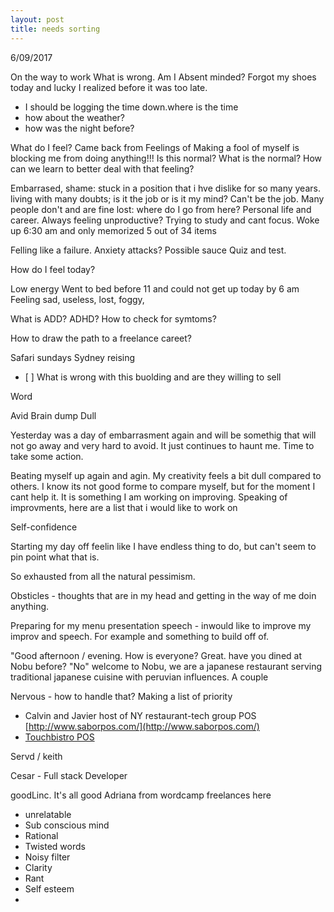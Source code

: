```yaml
---
layout: post
title: needs sorting
---
```


6/09/2017

On the way to work
What is wrong. Am I Absent minded? 
Forgot my shoes today and lucky I realized before it was too late.

- I should be logging the time down.where is the time 
- how about the weather?
- how was the night before?

What do I feel?
Came back from 
Feelings of 
Making a fool of myself is blocking me from doing anything!!! Is this normal? What is the normal? How can we learn to better deal with that feeling?

Embarrased, shame: stuck in a position that i hve dislike for so many years. living with many doubts; is it the job or is it my mind? Can't be the job. Many people don't and are fine
lost: where do I go from here? Personal life and career.
Always feeling unproductive?
Trying to study and cant focus. Woke up 6:30 am and only memorized 5 out of 34 items

Felling like a failure.
Anxiety attacks? Possible sauce Quiz and test.

How do I feel today?

Low energy
Went to bed before 11 and could not get up today by 6 am
Feeling sad, useless, lost, foggy, 


What is ADD? ADHD?
How to check for symtoms?

How to draw the path to a freelance careet?



Safari sundays
Sydney reising
- [ ] 
What is wrong with this buolding and are they willing to sell


Word

Avid
Brain dump
Dull 

Yesterday was a day of embarrasment again and will be somethig that will not go away and very hard to avoid. It just continues to haunt me. Time to take some action. 

Beating myself up again and agin. My creativity feels a bit dull compared to others. I know its not good forme to compare myself, but for the moment I cant help it. It is something I am working on improving. Speaking of improvments, here are a list that i would like to work on

Self-confidence


Starting my day off feelin like I have endless thing to do, but can't seem to pin point what that is. 

So exhausted from all the natural pessimism. 

Obsticles - thoughts that are in my head and getting in the way of me doin anything. 

Preparing for my menu presentation speech - inwould like to improve my improv and speech. For example and something to build off of. 

"Good afternoon / evening. How is everyone? Great. have you dined at Nobu before? "No" welcome to Nobu, we are a japanese restaurant serving traditional japanese cuisine with peruvian influences. A couple    

Nervous - how to handle that?
Making a list of priority


- Calvin and Javier host of NY restaurant-tech group POS [http://www.saborpos.com/](http://www.saborpos.com/)
- [Touchbistro POS](https://www.touchbistro.com/)

Servd / keith

Cesar  - Full stack Developer

goodLinc. It's all good
Adriana from wordcamp freelances here

* unrelatable
* Sub conscious mind
* Rational
* Twisted words
* Noisy filter
* Clarity
* Rant
* Self esteem
*